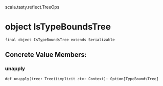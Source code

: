scala.tasty.reflect.TreeOps
# object IsTypeBoundsTree

<pre><code class="language-scala" >final object IsTypeBoundsTree extends Serializable</pre></code>
## Concrete Value Members:
### unapply
<pre><code class="language-scala" >def unapply(tree: Tree)(implicit ctx: Context): Option[TypeBoundsTree]</pre></code>

